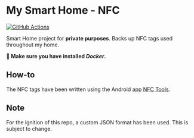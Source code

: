# My Smart Home - NFC

[![GitHub Actions](https://img.shields.io/endpoint.svg?url=https%3A%2F%2Factions-badge.atrox.dev%2FIanStorm%2Fmy-smart-home-nfc%2Fbadge%3Fref%3Dmain&style=flat&label=build&logo=none)](https://actions-badge.atrox.dev/IanStorm/my-smart-home-nfc/goto?ref=main)

Smart Home project for **private purposes**.
Backs up NFC tags used throughout my home.

**🐳 Make sure you have installed *Docker*.**


## How-to

The NFC tags have been written using the Android app [NFC Tools](https://play.google.com/store/apps/details?id=com.wakdev.wdnfc&hl=en_US&gl=US).


## Note

For the ignition of this repo, a custom JSON format has been used.
This is subject to change.
